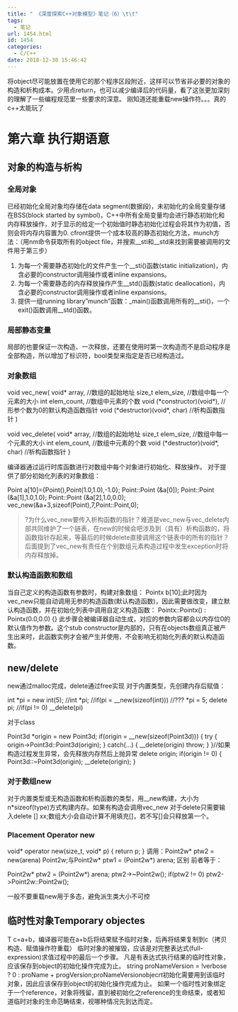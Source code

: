 ```yaml
---
title: " 《深度探索C++对象模型》笔记（6）\t\t"
tags:
  - 笔记
url: 1454.html
id: 1454
categories:
  - C/C++
date: 2018-12-30 15:46:42
---
```


将object尽可能放置在使用它的那个程序区段附近，这样可以节省非必要的对象的构造和析构成本。少用点return，也可以减少编译后的代码量，看了这张更加深刻的理解了一些编程规范里一些要求的深意。 刚知道还能重载new操作符。。。真的c++太能玩了

第六章 执行期语意
=========

对象的构造与析构
--------

### 全局对象

已经初始化全局对象均存储在data segment(数据段)，未初始化的全局变量存储在BSS(block started by symbol)，C++中所有全局变量均会进行静态初始化和内存释放操作，对于显示的给定一个初始值时静态初始化过程会将其作为初值，否则会将内存内容置为0. cfront提供一个成本较高的静态初始化方法，munch方法：（用nm命令获取所有的object file，并搜索\_\_sti和\_\_std来找到需要被调用的文件用于第三步）

1.  为每一个需要静态初始化的文件产生一个__sti()函数(static initialization)，内含必要的constructor调用操作或者inline expansions。
2.  为每一个需要静态的内存释放操作产生__std()函数(static deallocation)，内含必要的constructor调用操作或者inline expansions。
3.  提供一组running library”munch”函数：\_main()函数调用所有的\_\_sti()，一个exit()函数调用__std()函数。

### 局部静态变量

局部的也要保证一次构造、一次释放，还要在使用时第一次构造而不是启动程序是全部构造，所以增加了标识符，bool类型来指定是否已经构造过。

### 对象数组

void vec_new( 
void* array, //数组的起始地址 
size\_t elem\_size, //数组中每一个元素的大小 
int elem_count, //数组中元素的个数 
void (\*constructor)(void\*), //形参个数为0的默认构造函数指针 
void (\*destructor)(void\*, char) //析构函数指针
)

void vec_delete( 
void* array, //数组的起始地址 
size\_t elem\_size, //数组中每一个元素的大小 
int elem_count, //数组中元素的个数 
void (\*destructor)(void\*, char) //析构函数指针 
}

编译器通过运行时库函数进行对数组中每个对象进行初始化、释放操作。 对于提供了部分初始化列表的对象数组：

Point a\[10\]={Point(),Point(1.0,1.0),-1.0};
Point::Point (&a\[0\]);
Point::Point (&a\[1\],1.0,1.0);
Point::Point (&a\[2\],1.0,0.0);
vec_new(&a+3,sizeof(Point),7,Point::Point,0);

> ?为什么vec\_new要传入析构函数的指针？难道是vec\_new与vec\_delete内部共同维护了一个链表，在new的时候会吧涉及到（具有）析构函数的，将函数指针存起来，等最后的时候delete直接调用这个链表中的所有的指针？ 后面提到了vec\_new有责任在个别数组元素构造过程中发生exception时将内存释放掉。

### 默认构造函数和数组

当自己定义的构造函数有参数时，构建对象数组： Pointx b\[10\];此时因为vec_new只能自动调用无参的构造函数(默认构造函数)，因此需要做改变，建立默认构造函数，并在初始化列表中调用自定义构造函数： Pointx::Pointx() : Pointx(0.0,0.0) {} 此步骤会被编译器自动生成，对应的参数内容都会以内存位0的默认值作为参数。这个stub constructor是内部的，只有在objects数组真正被产生出来时，此函数实例才会被产生并使用，不会影响无初始化列表的默认构造函数。

new/delete
----------

new通过malloc完成，delete通过free实现 对于内置类型，先创建内存后赋值：

int *pi = new int(5);
//int *pi;
//if(pi = __new(sizeof(int)))
//??? *pi = 5;
delete pi;
//if(pi != 0) __delete(pi)

对于class

Point3d *origin = new Point3d;
if(origin = __new(sizeof(Point3d))) {
    try {
        origin->Point3d::Point3d(origin);
    }
    catch(...) {
        __delete(origin)
        throw;
    }
}//如果构造过程发生异常，会先释放内存然后上抛异常
delete origin;
if(origin != 0) {
    Point3d::~Point3d(origin);
    __delete(origin);
}

### 对于数组new

对于内置类型或无构造函数和析构函数的类型，用\_\_new构建，大小为n*sizeof(type)方式构建内存。如果有构造会调用vec\_new 对于delete只需要输入delete \[\] xx;数组大小会自动计算不用填充\[\]，若不写\[\]会只释放第一个。

### Placement Operator new

void* operator new(size_t, void* p) { return p; } 调用：Point2w* ptw2 = new(arena) Point2w;与Point2w* ptw1 = (Point2w*) arena; 区别 前者等于：

Point2w* ptw2 = (Point2w*) arena;
ptw2->~Point2w();
if(ptw2 != 0)   ptw2->Point2w::Point2w();

一般不要重载new用于多态，避免派生类大小不可控

临时性对象Temporary objectes
-----------------------

T c=a+b，编译器可能在a+b后将结果赋予临时对象，后再将结果复制到c（拷贝构造、赋值操作符重载） 临时对象的被摧毁，应该是对完整表达式(full-expression)求值过程中的最后一个步骤。 凡是有表达式执行结果的临时性对象，应该保存到object的初始化操作完成为止。 string proNameVersion = !verbose ? 0 : proName + progVersion;proNameVersionobjecrt初始化需要用到该临时对象，因此应该保存到object的初始化操作完成为止。 如果一个临时性对象绑定于一个reference，对象将残留，直到被初始化之reference的生命结束，或者知道临时对象的生命范畴结束，视哪种情况先到达而定。